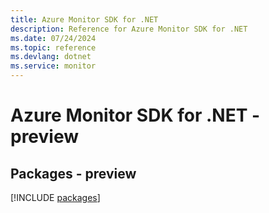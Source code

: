 ```yaml
---
title: Azure Monitor SDK for .NET
description: Reference for Azure Monitor SDK for .NET
ms.date: 07/24/2024
ms.topic: reference
ms.devlang: dotnet
ms.service: monitor
---
```

# Azure Monitor SDK for .NET - preview
## Packages - preview
[!INCLUDE [packages](monitor-index.md)]